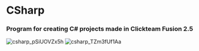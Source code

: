 # CSharp
### Program for creating C# projects made in Clickteam Fusion 2.5

![csharp_pSiUOVZx5h](https://github.com/ProGrovv/CSCompiler/assets/139067652/59012051-187d-4736-9f2b-f38202beac42)
![csharp_TZm3fUf1Aa](https://github.com/ProGrovv/CSCompiler/assets/139067652/4fc80e02-0dc3-4bca-acd3-62da7f664c0b)

